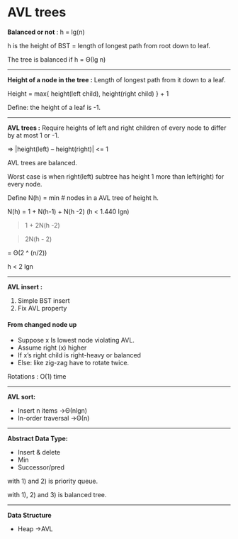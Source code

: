 # AVL trees
__Balanced or not__ :
h = lg(n)

h is the height of BST = length of longest path from root down to leaf.

The tree is balanced if h = Θ(lg n)

----
__Height of a node in the tree :__
Length of longest path from it down to a leaf. 

Height = max{ height(left child), height(right child) } + 1

Define: the height of a leaf is -1.

----
__AVL trees :__
Require heights of left and right children of every node to differ by at most 1 or -1.

=>	|height(left) – height(right)| <= 1

AVL trees are balanced.

Worst case is when right(left) subtree has height 1 more than left(right) for every node.

Define N(h) = min # nodes in a AVL tree of height h. 

N(h) = 1 + N(h-1) + N(h -2)	(h < 1.440 lgn)

 > 1 + 2N(h -2)

 > 2N(h - 2)

= Θ(2 ^ (n/2))

h < 2 lgn

----
__AVL insert :__
1)	Simple BST insert
2)	Fix AVL property

#### From changed node up
-	Suppose x Is lowest node violating AVL.
-	Assume right (x) higher
-	If x’s right child is right-heavy or balanced 
-	Else: like zig-zag have to rotate twice.

Rotations :
O(1) time
     
----     
__AVL sort:__
-	Insert n items          ->Θ(nlgn)
-	In-order traversal      ->Θ(n)

----
__Abstract Data Type:__
-	Insert & delete
-	Min
-	Successor/pred			

with 1) and 2) is priority queue.

with 1), 2) and 3) is balanced tree.

----
__Data Structure__
-	Heap ->AVL

